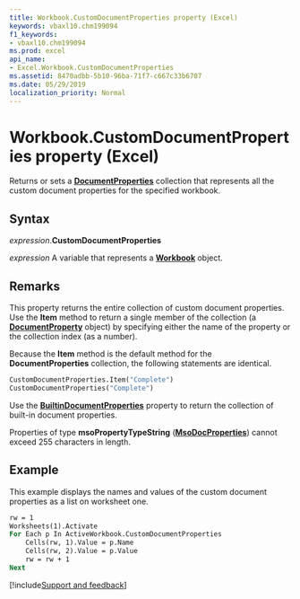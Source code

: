 ```yaml
---
title: Workbook.CustomDocumentProperties property (Excel)
keywords: vbaxl10.chm199094
f1_keywords:
- vbaxl10.chm199094
ms.prod: excel
api_name:
- Excel.Workbook.CustomDocumentProperties
ms.assetid: 8470adbb-5b10-96ba-71f7-c667c33b6707
ms.date: 05/29/2019
localization_priority: Normal
---
```



# Workbook.CustomDocumentProperties property (Excel)

Returns or sets a **[DocumentProperties](Office.DocumentProperties.md)** collection that represents all the custom document properties for the specified workbook.


## Syntax

_expression_.**CustomDocumentProperties**

_expression_ A variable that represents a **[Workbook](Excel.Workbook.md)** object.


## Remarks

This property returns the entire collection of custom document properties. Use the **Item** method to return a single member of the collection (a **[DocumentProperty](Office.DocumentProperty.md)** object) by specifying either the name of the property or the collection index (as a number).

Because the **Item** method is the default method for the **DocumentProperties** collection, the following statements are identical.

```vb
CustomDocumentProperties.Item("Complete")
CustomDocumentProperties("Complete")
```


Use the **[BuiltinDocumentProperties](Excel.Workbook.BuiltinDocumentProperties.md)** property to return the collection of built-in document properties.

Properties of type **msoPropertyTypeString** (**[MsoDocProperties](office.msodocproperties.md)**) cannot exceed 255 characters in length.


## Example

This example displays the names and values of the custom document properties as a list on worksheet one.

```vb
rw = 1 
Worksheets(1).Activate 
For Each p In ActiveWorkbook.CustomDocumentProperties 
    Cells(rw, 1).Value = p.Name 
    Cells(rw, 2).Value = p.Value 
    rw = rw + 1 
Next
```




[!include[Support and feedback](~/includes/feedback-boilerplate.md)]
